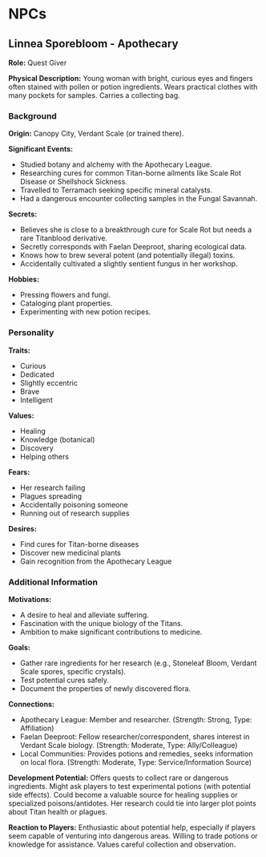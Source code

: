 # NPCs

## Linnea Sporebloom - Apothecary

**Role:** Quest Giver

**Physical Description:** Young woman with bright, curious eyes and fingers often stained with pollen or potion ingredients. Wears practical clothes with many pockets for samples. Carries a collecting bag.

### Background

**Origin:** Canopy City, Verdant Scale (or trained there).

**Significant Events:**
- Studied botany and alchemy with the Apothecary League.
- Researching cures for common Titan-borne ailments like Scale Rot Disease or Shellshock Sickness.
- Travelled to Terramach seeking specific mineral catalysts.
- Had a dangerous encounter collecting samples in the Fungal Savannah.

**Secrets:**
- Believes she is close to a breakthrough cure for Scale Rot but needs a rare Titanblood derivative.
- Secretly corresponds with Faelan Deeproot, sharing ecological data.
- Knows how to brew several potent (and potentially illegal) toxins.
- Accidentally cultivated a slightly sentient fungus in her workshop.

**Hobbies:**
- Pressing flowers and fungi.
- Cataloging plant properties.
- Experimenting with new potion recipes.

### Personality

**Traits:**
- Curious
- Dedicated
- Slightly eccentric
- Brave
- Intelligent

**Values:**
- Healing
- Knowledge (botanical)
- Discovery
- Helping others

**Fears:**
- Her research failing
- Plagues spreading
- Accidentally poisoning someone
- Running out of research supplies

**Desires:**
- Find cures for Titan-borne diseases
- Discover new medicinal plants
- Gain recognition from the Apothecary League

### Additional Information

**Motivations:**
- A desire to heal and alleviate suffering.
- Fascination with the unique biology of the Titans.
- Ambition to make significant contributions to medicine.

**Goals:**
- Gather rare ingredients for her research (e.g., Stoneleaf Bloom, Verdant Scale spores, specific crystals).
- Test potential cures safely.
- Document the properties of newly discovered flora.

**Connections:**
- Apothecary League: Member and researcher. (Strength: Strong, Type: Affiliation)
- Faelan Deeproot: Fellow researcher/correspondent, shares interest in Verdant Scale biology. (Strength: Moderate, Type: Ally/Colleague)
- Local Communities: Provides potions and remedies, seeks information on local flora. (Strength: Moderate, Type: Service/Information Source)

**Development Potential:** Offers quests to collect rare or dangerous ingredients. Might ask players to test experimental potions (with potential side effects). Could become a valuable source for healing supplies or specialized poisons/antidotes. Her research could tie into larger plot points about Titan health or plagues.

**Reaction to Players:** Enthusiastic about potential help, especially if players seem capable of venturing into dangerous areas. Willing to trade potions or knowledge for assistance. Values careful collection and observation.